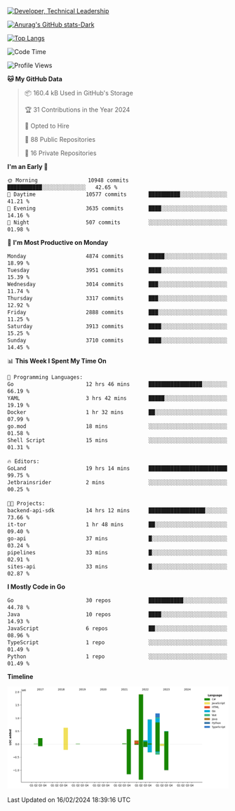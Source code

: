 <div>
  <a href="https://www.linkedin.com/in/arielpineiro/" target="_blank" rel="nofollow noopener noreferrer">
    <img src="https://img.shields.io/badge/-LinkedIn-%230077B5?style=for-the-badge&logo=linkedin&logoColor=white" alt="Developer, Technical Leadership" title="Ariel Piñeiro">
  </a>
</div>

[![Anurag's GitHub stats-Dark](https://github-readme-stats.vercel.app/api?username=arielsrv&show_icons=true&theme=dark#gh-dark-mode-only)](https://github.com/anuraghazra/github-readme-stats#gh-dark-mode-only)

[![Top Langs](https://github-readme-stats.vercel.app/api/top-langs/?username=arielsrv&layout=compact&langs_count=10&theme=dark#gh-dark-mode-only)](https://github.com/anuraghazra/github-readme-stats&theme=dark#gh-dark-mode-only)

<!--START_SECTION:waka-->
![Code Time](http://img.shields.io/badge/Code%20Time-575%20hrs%2054%20mins-blue)

![Profile Views](http://img.shields.io/badge/Profile%20Views-0-blue)

**🐱 My GitHub Data** 

> 📦 160.4 kB Used in GitHub's Storage 
 > 
> 🏆 31 Contributions in the Year 2024
 > 
> 💼 Opted to Hire
 > 
> 📜 88 Public Repositories 
 > 
> 🔑 16 Private Repositories 
 > 
**I'm an Early 🐤** 

```text
🌞 Morning                10948 commits       ███████████░░░░░░░░░░░░░░   42.65 % 
🌆 Daytime                10577 commits       ██████████░░░░░░░░░░░░░░░   41.21 % 
🌃 Evening                3635 commits        ████░░░░░░░░░░░░░░░░░░░░░   14.16 % 
🌙 Night                  507 commits         ░░░░░░░░░░░░░░░░░░░░░░░░░   01.98 % 
```
📅 **I'm Most Productive on Monday** 

```text
Monday                   4874 commits        █████░░░░░░░░░░░░░░░░░░░░   18.99 % 
Tuesday                  3951 commits        ████░░░░░░░░░░░░░░░░░░░░░   15.39 % 
Wednesday                3014 commits        ███░░░░░░░░░░░░░░░░░░░░░░   11.74 % 
Thursday                 3317 commits        ███░░░░░░░░░░░░░░░░░░░░░░   12.92 % 
Friday                   2888 commits        ███░░░░░░░░░░░░░░░░░░░░░░   11.25 % 
Saturday                 3913 commits        ████░░░░░░░░░░░░░░░░░░░░░   15.25 % 
Sunday                   3710 commits        ████░░░░░░░░░░░░░░░░░░░░░   14.45 % 
```


📊 **This Week I Spent My Time On** 

```text
💬 Programming Languages: 
Go                       12 hrs 46 mins      █████████████████░░░░░░░░   66.19 % 
YAML                     3 hrs 42 mins       █████░░░░░░░░░░░░░░░░░░░░   19.19 % 
Docker                   1 hr 32 mins        ██░░░░░░░░░░░░░░░░░░░░░░░   07.99 % 
go.mod                   18 mins             ░░░░░░░░░░░░░░░░░░░░░░░░░   01.58 % 
Shell Script             15 mins             ░░░░░░░░░░░░░░░░░░░░░░░░░   01.31 % 

🔥 Editors: 
GoLand                   19 hrs 14 mins      █████████████████████████   99.75 % 
Jetbrainsrider           2 mins              ░░░░░░░░░░░░░░░░░░░░░░░░░   00.25 % 

🐱‍💻 Projects: 
backend-api-sdk          14 hrs 12 mins      ██████████████████░░░░░░░   73.66 % 
it-tor                   1 hr 48 mins        ██░░░░░░░░░░░░░░░░░░░░░░░   09.40 % 
go-api                   37 mins             █░░░░░░░░░░░░░░░░░░░░░░░░   03.24 % 
pipelines                33 mins             █░░░░░░░░░░░░░░░░░░░░░░░░   02.91 % 
sites-api                33 mins             █░░░░░░░░░░░░░░░░░░░░░░░░   02.87 % 
```

**I Mostly Code in Go** 

```text
Go                       30 repos            ███████████░░░░░░░░░░░░░░   44.78 % 
Java                     10 repos            ████░░░░░░░░░░░░░░░░░░░░░   14.93 % 
JavaScript               6 repos             ██░░░░░░░░░░░░░░░░░░░░░░░   08.96 % 
TypeScript               1 repo              ░░░░░░░░░░░░░░░░░░░░░░░░░   01.49 % 
Python                   1 repo              ░░░░░░░░░░░░░░░░░░░░░░░░░   01.49 % 
```



**Timeline**

![Lines of Code chart](https://raw.githubusercontent.com/arielsrv/arielsrv/main/assets/bar_graph.png)


 Last Updated on 16/02/2024 18:39:16 UTC
<!--END_SECTION:waka-->

